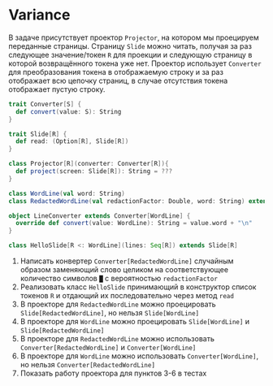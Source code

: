# Variance

В задаче присутствует проектор `Projector`, на котором мы проецируем переданные страницы.
Страницу `Slide` можно читать, получая за раз следующее значение/токен `R` для проекции и следующую страницу в которой возвращённого токена уже нет.
Проектор использует `Converter` для преобразования токена в отображаемую строку и за раз отображает всю цепочку страниц, в случае отсутствия токена отображает пустую строку.
```scala
trait Converter[S] {
  def convert(value: S): String
}

trait Slide[R] {
  def read: (Option[R], Slide[R])
}

class Projector[R](converter: Converter[R]){
  def project(screen: Slide[R]): String = ???
}

class WordLine(val word: String)
class RedactedWordLine(val redactionFactor: Double, word: String) extends ???

object LineConverter extends Converter[WordLine] {
  override def convert(value: WordLine): String = value.word + "\n"
}

class HelloSlide[R <: WordLine](lines: Seq[R]) extends Slide[R]
```

1. Написать конвертер `Converter[RedactedWordLine]` случайным образом заменяющий слово целиком на соответствующее количество символов `█` с вероятностью `redactionFactor`
2. Реализовать класс `HelloSlide` принимающий в конструктор список токенов `R` и отдающий их последовательно через метод `read`
3. В проекторе для `RedactedWordLine` можно проецировать `Slide[RedactedWordLine]`, но нельзя `Slide[WordLine]`
4. В проекторе для `WordLine` можно проецировать `Slide[WordLine]` и `Slide[RedactedWordLine]`
5. В проекторе для `RedactedWordLine` можно использовать `Converter[RedactedWordLine]` и `Converter[WordLine]`
6. В проекторе для `WordLine` можно использовать `Converter[WordLine]`, но нельзя `Converter[RedactedWordLine]`
7. Показать работу проектора для пунктов 3-6 в тестах
